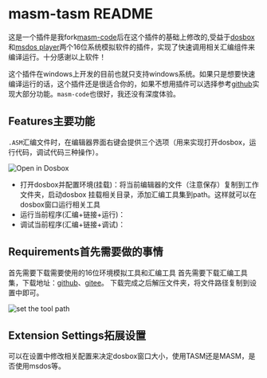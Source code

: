 # masm-tasm README

这是一个插件是我fork[masm-code](https://github.com/Woodykaixa/masm-code)后在这个插件的基础上修改的,受益于[dosbox](dosbox.com)和[msdos player](http://takeda-toshiya.my.coocan.jp/msdos)两个16位系统模拟软件的插件，实现了快速调用相关汇编组件来编译运行。十分感谢以上软件！

这个插件在windows上开发的目前也就只支持windows系统。如果只是想要快速编译运行的话，这个插件还是很适合你的，如果不想用插件可以选择参考[github](https://github.com/xsro/VSC-ASMtasks)实现大部分功能。`masm-code`也很好，我还没有深度体验。

## Features主要功能

`.ASM`汇编文件时，在编辑器界面右键会提供三个选项（用来实现打开dosbox，运行代码，调试代码三种操作）。

![Open in Dosbox](https://github.com/xsro/masm-tasm/raw/dev/pics/opendosbox.gif)

- 打开dosbox并配置环境(挂载)：将当前编辑器的文件（注意保存）复制到工作文件夹，启动dosbox 挂载相关目录，添加汇编工具集到path。这样就可以在dosbox窗口运行相关工具
- 运行当前程序(汇编+链接+运行)：
- 调试当前程序(汇编+链接+调试)：

## Requirements首先需要做的事情

首先需要下载需要使用的16位环境模拟工具和汇编工具
首先需要下载汇编工具集，下载地址：[github](https://github.com/xsro/VSC-ASMtasks/releases)、[gitee](https://gitee.com/chenliucx/VSC-ASMtasks/releases)。
下载完成之后解压文件夹，将文件路径复制到设置中即可。

![set the tool path](https://github.com/xsro/masm-tasm/raw/dev/pics/settools.gif)

## Extension Settings拓展设置

可以在设置中修改相关配置来决定dosbox窗口大小，使用TASM还是MASM，是否使用msdos等。

<!-- ## Release Notes

### 1.0.0

Initial release of ...

### 1.0.1

Fixed issue #.

### 1.1.0

Added features X, Y, and Z. -->
